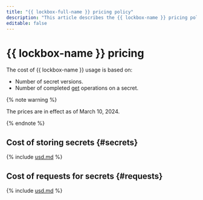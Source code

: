 ```yaml
---
title: "{{ lockbox-full-name }} pricing policy"
description: "This article describes the {{ lockbox-name }} pricing policy."
editable: false
---
```


# {{ lockbox-name }} pricing

The cost of {{ lockbox-name }} usage is based on:

* Number of secret versions.
* Number of completed [get](api-ref/Payload/get) operations on a secret.


{% note warning %}

The prices are in effect as of March 10, 2024.

{% endnote %}


## Cost of storing secrets {#secrets}





{% include [usd.md](../_pricing/lockbox/usd-secrets.md) %}



## Cost of requests for secrets {#requests}





{% include [usd.md](../_pricing/lockbox/usd-secrets.md) %}


